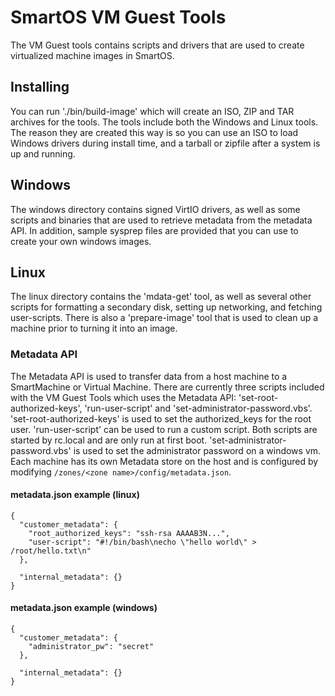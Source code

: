# SmartOS VM Guest Tools

The VM Guest tools contains scripts and drivers that are used to create
virtualized machine images in SmartOS.

## Installing

You can run './bin/build-image' which will create an ISO, ZIP and TAR archives
for the tools. The tools include both the Windows and Linux tools. The reason
they are created this way is so you can use an ISO to load Windows drivers
during install time, and a tarball or zipfile after a system is up and running.

## Windows

The windows directory contains signed VirtIO drivers, as well as some scripts
and binaries that are used to retrieve metadata from the metadata API. In
addition, sample sysprep files are provided that you can use to create your own
windows images. 

## Linux

The linux directory contains the 'mdata-get' tool, as well as several other
scripts for formatting a secondary disk, setting up networking, and fetching
user-scripts. There is also a 'prepare-image' tool that is used to clean up a
machine prior to turning it into an image.

### Metadata API

The Metadata API is used to transfer data from a host machine to a SmartMachine 
or Virtual Machine. There are currently three scripts included with the VM Guest 
Tools which uses the Metadata API: 'set-root-authorized-keys', 'run-user-script'
and 'set-administrator-password.vbs'. 'set-root-authorized-keys' is used to set
the authorized_keys for the root user. 'run-user-script' can be used to run a 
custom script. Both scripts are started by rc.local and are only run at first 
boot. 'set-administrator-password.vbs' is used to set the administrator password 
on a windows vm. Each machine has its own Metadata store on the host and is 
configured by modifying `/zones/<zone name>/config/metadata.json`.

#### metadata.json example (linux)
    {
      "customer_metadata": {
        "root_authorized_keys": "ssh-rsa AAAAB3N...",
        "user-script": "#!/bin/bash\necho \"hello world\" > /root/hello.txt\n"
      },
    
      "internal_metadata": {}
    }

#### metadata.json example (windows)
    {
      "customer_metadata": {
        "administrator_pw": "secret"
      },
    
      "internal_metadata": {}
    }
